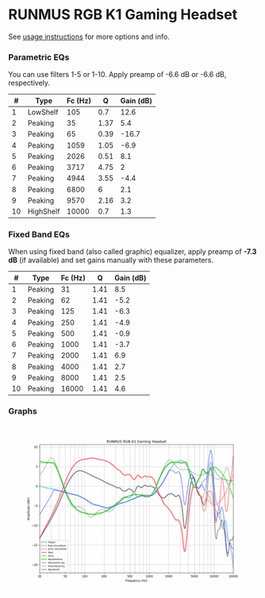 # RUNMUS RGB K1 Gaming Headset
See [usage instructions](https://github.com/jaakkopasanen/AutoEq#usage) for more options and info.

### Parametric EQs
You can use filters 1-5 or 1-10. Apply preamp of -6.6 dB or -6.6 dB, respectively.

|   # | Type      |   Fc (Hz) |    Q |   Gain (dB) |
|-----|-----------|-----------|------|-------------|
|   1 | LowShelf  |       105 | 0.7  |        12.6 |
|   2 | Peaking   |        35 | 1.37 |         5.4 |
|   3 | Peaking   |        65 | 0.39 |       -16.7 |
|   4 | Peaking   |      1059 | 1.05 |        -6.9 |
|   5 | Peaking   |      2026 | 0.51 |         8.1 |
|   6 | Peaking   |      3717 | 4.75 |         2   |
|   7 | Peaking   |      4944 | 3.55 |        -4.4 |
|   8 | Peaking   |      6800 | 6    |         2.1 |
|   9 | Peaking   |      9570 | 2.16 |         3.2 |
|  10 | HighShelf |     10000 | 0.7  |         1.3 |

### Fixed Band EQs
When using fixed band (also called graphic) equalizer, apply preamp of **-7.3 dB** (if available) and set gains manually with these parameters.

|   # | Type    |   Fc (Hz) |    Q |   Gain (dB) |
|-----|---------|-----------|------|-------------|
|   1 | Peaking |        31 | 1.41 |         8.5 |
|   2 | Peaking |        62 | 1.41 |        -5.2 |
|   3 | Peaking |       125 | 1.41 |        -6.3 |
|   4 | Peaking |       250 | 1.41 |        -4.9 |
|   5 | Peaking |       500 | 1.41 |        -0.9 |
|   6 | Peaking |      1000 | 1.41 |        -3.7 |
|   7 | Peaking |      2000 | 1.41 |         6.9 |
|   8 | Peaking |      4000 | 1.41 |         2.7 |
|   9 | Peaking |      8000 | 1.41 |         2.5 |
|  10 | Peaking |     16000 | 1.41 |         4.6 |

### Graphs
![](./RUNMUS%20RGB%20K1%20Gaming%20Headset.png)
